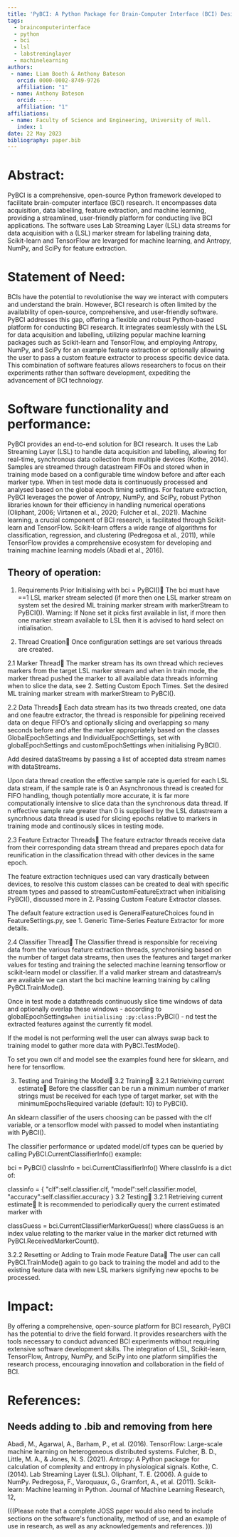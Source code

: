 ```yaml
---
title: 'PyBCI: A Python Package for Brain-Computer Interface (BCI) Design/An Open Source Brain-Computer Interface Framework in Python'
tags:
  - braincomputerinterface
  - python
  - bci
  - lsl
  - labstreminglayer
  - machinelearning
authors:
 - name: Liam Booth & Anthony Bateson
   orcid: 0000-0002-8749-9726
   affiliation: "1"
 - name: Anthony Bateson
   orcid: ----
   affiliation: "1"
affiliations:
 - name: Faculty of Science and Engineering, University of Hull.
   index: 1
date: 22 May 2023
bibliography: paper.bib
---
```


# Abstract:

PyBCI is a comprehensive, open-source Python framework developed to facilitate brain-computer interface (BCI) research. It encompasses data acquisition, data labelling, feature extraction, and machine learning, providing a streamlined, user-friendly platform for conducting live BCI applications. The software uses Lab Streaming Layer (LSL) data streams for data acquisition with a (LSL) marker stream for labelling training data, Scikit-learn and TensorFlow are levarged for machine learning, and Antropy, NumPy, and SciPy for feature extraction.

# Statement of Need:

BCIs have the potential to revolutionise the way we interact with computers and understand the brain. However, BCI research is often limited by the availability of open-source, comprehensive, and user-friendly software. PyBCI addresses this gap, offering a flexible and robust Python-based platform for conducting BCI research. It integrates seamlessly with the LSL for data acquisition and labelling, utilizing popular machine learning packages such as Scikit-learn and TensorFlow, and employing Antropy, NumPy, and SciPy for an example feature extraction or optionally allowing the user to pass a custom feature extractor to process specific device data. This combination of software features allows researchers to focus on their experiments rather than software development, expediting the advancement of BCI technology.

# Software functionality and performance:

PyBCI provides an end-to-end solution for BCI research. It uses the Lab Streaming Layer (LSL) to handle data acquisition and labelling, allowing for real-time, synchronous data collection from multiple devices (Kothe, 2014). Samples are streamed through datastream FIFOs and stored when in training mode based on a configurable time window before and after each marker type. When in test mode data is continuously processed and analysed based on the global epoch timing settings.  For feature extraction, PyBCI leverages the power of Antropy, NumPy, and SciPy, robust Python libraries known for their efficiency in handling numerical operations (Oliphant, 2006; Virtanen et al., 2020; Fulcher et al., 2021). Machine learning, a crucial component of BCI research, is facilitated through Scikit-learn and TensorFlow. Scikit-learn offers a wide range of algorithms for classification, regression, and clustering (Pedregosa et al., 2011), while TensorFlow provides a comprehensive ecosystem for developing and training machine learning models (Abadi et al., 2016).

## Theory of operation:
1. Requirements Prior Initialising with bci = PyBCI()
The bci must have ==1 LSL marker stream selected (if more then one LSL marker stream on system set the desired ML training marker stream with markerStream to PyBCI()). Warning: If None set it picks first available in list, if more then one marker stream available to LSL then it is advised to hard select on intialisation.

2. Thread Creation
Once configuration settings are set various threads are created.

2.1 Marker Thread
The marker stream has its own thread which recieves markers from the target LSL marker stream and when in train mode, the marker thread pushed the marker to all available data threads informing when to slice the data, see 2. Setting Custom Epoch Times. Set the desired ML training marker stream with markerStream to PyBCI().

2.2 Data Threads
Each data stream has its two threads created, one data and one feautre extractor, the thread is responsible for pipelining received data on deque FIFO’s and optionally slicing and overlapping so many seconds before and after the marker appropriately based on the classes GlobalEpochSettings and IndividualEpochSettings, set with globalEpochSettings and customEpochSettings when initialising PyBCI().

Add desired dataStreams by passing a list of accepted data stream names with dataStreams.

Upon data thread creation the effective sample rate is queried for each LSL data stream, if the sample rate is 0 an Asynchronous thread is created for FIFO handling, though potentially more accurate, it is far more computationally intensive to slice data than the synchronous data thread. If n effective sample rate greater than 0 is supplised by the LSL datastream a syncrhnous data thread is used for slicing epochs relative to markers in training mode and continously slices in testing mode.

2.3 Feature Extractor Threads
The feature extractor threads receive data from their corresponding data stream thread and prepares epoch data for reunification in the classification thread with other devices in the same epoch.

The feature extraction techniques used can vary drastically between devices, to resolve this custom classes can be created to deal with specific stream types and passed to streamCustomFeatureExtract when initialising PyBCI(), discussed more in 2. Passing Custom Feature Extractor classes.

The default feature extraction used is GeneralFeatureChoices found in FeatureSettings.py, see 1. Generic Time-Series Feature Extractor for more details.

2.4 Classifier Thread
The Classifier thread is responsible for receiving data from the various feature extraction threads, synchronising based on the number of target data streams, then uses the features and target marker values for testing and training the selected machine learning tensorflow or scikit-learn model or classifier. If a valid marker stream and datastream/s are available we can start the bci machine learning training by calling PyBCI.TrainMode().

Once in test mode a datathreads continuously slice time windows of data and optionally overlap these windows - according to globalEpochSettings`when initialising :py:class:`PyBCI() - nd test the extracted features against the currently fit model.

If the model is not performing well the user can always swap back to training model to gather more data with PyBCI.TestMode().

To set you own clf and model see the examples found here for sklearn, and here for tensorflow.

3. Testing and Training the Model
3.2 Training
3.2.1 Retrieiving current estimate
Before the classifier can be run a minimum number of marker strings must be received for each type of target marker, set with the minimumEpochsRequired variable (default: 10) to PyBCI().

An sklearn classifier of the users choosing can be passed with the clf variable, or a tensorflow model with passed to model when instantiating with PyBCI().

The classifier performance or updated model/clf types can be queried by calling PyBCI.CurrentClassifierInfo() example:

bci = PyBCI()
classInfo = bci.CurrentClassifierInfo()
Where classInfo is a dict of:

classinfo = {
   "clf":self.classifier.clf,
   "model":self.classifier.model,
   "accuracy":self.classifier.accuracy
}
3.2 Testing
3.2.1 Retrieiving current estimate
It is recommended to periodically query the current estimated marker with

classGuess = bci.CurrentClassifierMarkerGuess()
where classGuess is an index value relating to the marker value in the marker dict returned with PyBCI.ReceivedMarkerCount().

3.2.2 Resetting or Adding to Train mode Feature Data
The user can call PyBCI.TrainMode() again to go back to training the model and add to the existing feature data with new LSL markers signifying new epochs to be processed.

# Impact:

By offering a comprehensive, open-source platform for BCI research, PyBCI has the potential to drive the field forward. It provides researchers with the tools necessary to conduct advanced BCI experiments without requiring extensive software development skills. The integration of LSL, Scikit-learn, TensorFlow, Antropy, NumPy, and SciPy into one platform simplifies the research process, encouraging innovation and collaboration in the field of BCI.

# References:


## Needs adding to .bib and removing from here
Abadi, M., Agarwal, A., Barham, P., et al. (2016). TensorFlow: Large-scale machine learning on heterogeneous distributed systems.
Fulcher, B. D., Little, M. A., & Jones, N. S. (2021). Antropy: A Python package for calculation of complexity and entropy in physiological signals.
Kothe, C. (2014). Lab Streaming Layer (LSL).
Oliphant, T. E. (2006). A guide to NumPy.
Pedregosa, F., Varoquaux, G., Gramfort, A., et al. (2011). Scikit-learn: Machine learning in Python. Journal of Machine Learning Research, 12,


(((Please note that a complete JOSS paper would also need to include sections on the software's functionality, method of use, and an example of use in research, as well as any acknowledgements and references. )))